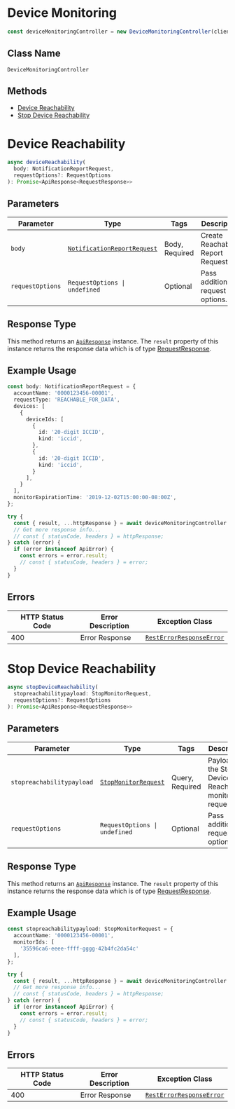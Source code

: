 # Device Monitoring

```ts
const deviceMonitoringController = new DeviceMonitoringController(client);
```

## Class Name

`DeviceMonitoringController`

## Methods

* [Device Reachability](../../doc/controllers/device-monitoring.md#device-reachability)
* [Stop Device Reachability](../../doc/controllers/device-monitoring.md#stop-device-reachability)


# Device Reachability

```ts
async deviceReachability(
  body: NotificationReportRequest,
  requestOptions?: RequestOptions
): Promise<ApiResponse<RequestResponse>>
```

## Parameters

| Parameter | Type | Tags | Description |
|  --- | --- | --- | --- |
| `body` | [`NotificationReportRequest`](../../doc/models/notification-report-request.md) | Body, Required | Create Reachability Report Request |
| `requestOptions` | `RequestOptions \| undefined` | Optional | Pass additional request options. |

## Response Type

This method returns an [`ApiResponse`](../../doc/api-response.md) instance. The `result` property of this instance returns the response data which is of type [RequestResponse](../../doc/models/request-response.md).

## Example Usage

```ts
const body: NotificationReportRequest = {
  accountName: '0000123456-00001',
  requestType: 'REACHABLE_FOR_DATA',
  devices: [
    {
      deviceIds: [
        {
          id: '20-digit ICCID',
          kind: 'iccid',
        },
        {
          id: '20-digit ICCID',
          kind: 'iccid',
        }
      ],
    }
  ],
  monitorExpirationTime: '2019-12-02T15:00:00-08:00Z',
};

try {
  const { result, ...httpResponse } = await deviceMonitoringController.deviceReachability(body);
  // Get more response info...
  // const { statusCode, headers } = httpResponse;
} catch (error) {
  if (error instanceof ApiError) {
    const errors = error.result;
    // const { statusCode, headers } = error;
  }
}
```

## Errors

| HTTP Status Code | Error Description | Exception Class |
|  --- | --- | --- |
| 400 | Error Response | [`RestErrorResponseError`](../../doc/models/rest-error-response-error.md) |


# Stop Device Reachability

```ts
async stopDeviceReachability(
  stopreachabilitypayload: StopMonitorRequest,
  requestOptions?: RequestOptions
): Promise<ApiResponse<RequestResponse>>
```

## Parameters

| Parameter | Type | Tags | Description |
|  --- | --- | --- | --- |
| `stopreachabilitypayload` | [`StopMonitorRequest`](../../doc/models/stop-monitor-request.md) | Query, Required | Payload for the Stop Device Reachability monitors request. |
| `requestOptions` | `RequestOptions \| undefined` | Optional | Pass additional request options. |

## Response Type

This method returns an [`ApiResponse`](../../doc/api-response.md) instance. The `result` property of this instance returns the response data which is of type [RequestResponse](../../doc/models/request-response.md).

## Example Usage

```ts
const stopreachabilitypayload: StopMonitorRequest = {
  accountName: '0000123456-00001',
  monitorIds: [
    '35596ca6-eeee-ffff-gggg-42b4fc2da54c'
  ],
};

try {
  const { result, ...httpResponse } = await deviceMonitoringController.stopDeviceReachability(stopreachabilitypayload);
  // Get more response info...
  // const { statusCode, headers } = httpResponse;
} catch (error) {
  if (error instanceof ApiError) {
    const errors = error.result;
    // const { statusCode, headers } = error;
  }
}
```

## Errors

| HTTP Status Code | Error Description | Exception Class |
|  --- | --- | --- |
| 400 | Error Response | [`RestErrorResponseError`](../../doc/models/rest-error-response-error.md) |

